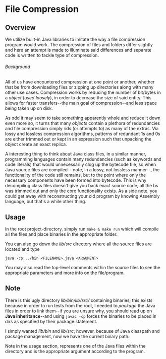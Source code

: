 # File Compression

Overview
---
We utilize built-in Java libraries to imitate the way a file compression 
program would work. The compression of files and folders differ slightly 
and here an attempt is made to illuminate said differences and separate 
code is written to tackle type of compression.

###### Background
All of us have encountered compression at one point or another, whether 
that be from downloading files or zipping up directories along with 
many other use cases. Compression works by reducing the number of 
bit/bytes in a _object_ (_used loosely_), in order to decrease the 
size of said entity. This allows for faster transfers--the main 
goal of compression--and less space being taken up on disk.

As odd it may seem to take something apparently whole and reduce it 
down even more so, it turns that many _objects_ contain a plethora 
of redundancies and file compression simply rids (or attempts to) 
as many of the extras. Via lossy and lossless compression 
algorithms, patterns of redundant 1s and 0s are either 
trimmed out or kept in an expression such that 
unpacking the object create an exact replica.

A interesting thing to think about Java class files, in a similar 
manner, programming languages contain many redundancies (such as 
keywords and code literals) that would unnecessarily clog up 
the bytecode file, so when Java source files are compiled--
note, in a lossy, not lossless manner--, the functionality 
of the code still remains, but to the point where only the 
necessary components have been formed into bytecode. This 
is why decompiling class files doesn't give you back 
exact source code, all the bs was trimmed out and 
only the core functionality exists. As a side 
note, you could get away with reconstructing 
your old program by knowing Assembly 
language, but that's a while other 
thing.


Usage
---
In the root project-directory, simply run `make & make run` which will 
compile all the files and place binaries in the appropriate folder. 

You can also go down the _lib/src_ directory where all the source 
files are located and type

`java -cp ../bin <FILENAME>.java <ARGUMENT>`

You may also read the top-level comments within the source files to 
see the appropriate parameters and more info on the file/program.


Note
---
There is this ugly directory _lib/bin/lib/src/_ containing binaries; 
this exists because in order to run tests from the root, I needed 
to _package_ the Java files in order to link them--if you are 
unsure why, you should read up on **Java inheritance**--and 
using `javac -cp` forces the binaries to be placed in dirs 
as specified by their package statement.

I simply wanted _lib/bin_ and _lib/src_; however, because of Java 
classpath and package management, now we have the current binary 
path.

Note in the usage section, <FILENAME> represents one of the Java 
files within the directory and <ARGUMENT> is the appropriate 
argument according to the program.
